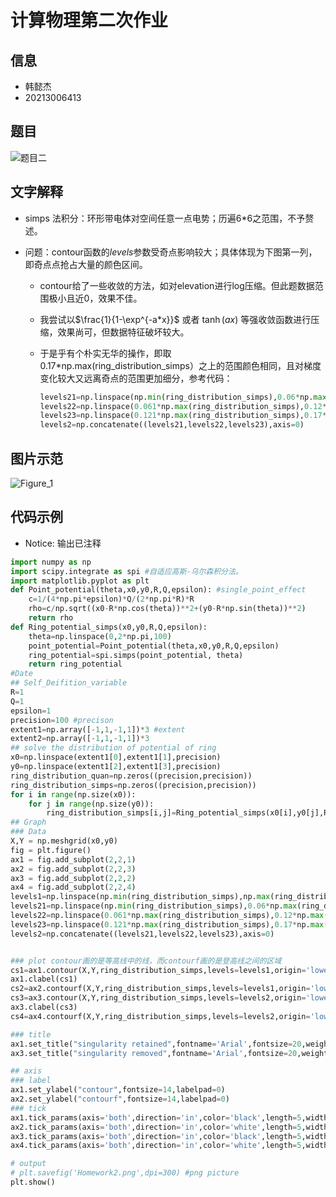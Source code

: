 # 计算物理第二次作业

## 信息

* 韩懿杰
* 20213006413

## 题目

![题目二](D:\App_work\office_file\BaiduSyncdisk\文件快传\Physics\计算物理\课后作业\Homework2\题目与解答\题目二.png)

## 文字解释

* simps 法积分：环形带电体对空间任意一点电势；历遍6*6之范围，不予赘述。

* 问题：contour函数的*levels*参数受奇点影响较大；具体体现为下图第一列，即奇点点抢占大量的颜色区间。

  * contour给了一些收敛的方法，如对elevation进行log压缩。但此题数据范围极小且近0，效果不佳。

  * 我尝试以$\frac{1}{1-\exp^{-a*x}}$ 或者 $\tanh(ax)$ 等强收敛函数进行压缩，效果尚可，但数据特征破坏较大。

  * 于是乎有个朴实无华的操作，即取 0.17*np.max(ring_distribution_simps）之上的范围颜色相同，且对梯度变化较大又远离奇点的范围更加细分，参考代码：

    ```python
    levels21=np.linspace(np.min(ring_distribution_simps),0.06*np.max(ring_distribution_simps),5)
    levels22=np.linspace(0.061*np.max(ring_distribution_simps),0.12*np.max(ring_distribution_simps),10)
    levels23=np.linspace(0.121*np.max(ring_distribution_simps),0.17*np.max(ring_distribution_simps),3)
    levels2=np.concatenate((levels21,levels22,levels23),axis=0) 
    ```

## 图片示范

![Figure_1](D:\App_work\office_file\BaiduSyncdisk\文件快传\Physics\计算物理\课后作业\Homework2\Output\Figure_1.png)

## 代码示例

* Notice: 输出已注释

```python
import numpy as np
import scipy.integrate as spi #自适应高斯-乌尔森积分法。
import matplotlib.pyplot as plt
def Point_potential(theta,x0,y0,R,Q,epsilon): #single_point_effect
    c=1/(4*np.pi*epsilon)*Q/(2*np.pi*R)*R
    rho=c/np.sqrt((x0-R*np.cos(theta))**2+(y0-R*np.sin(theta))**2)
    return rho
def Ring_potential_simps(x0,y0,R,Q,epsilon):
    theta=np.linspace(0,2*np.pi,100)
    point_potential=Point_potential(theta,x0,y0,R,Q,epsilon)
    ring_potential=spi.simps(point_potential, theta)
    return ring_potential
#Date
## Self_Deifition_variable
R=1
Q=1
epsilon=1
precision=100 #precison
extent1=np.array([-1,1,-1,1])*3 #extent
extent2=np.array([-1,1,-1,1])*3
## solve the distribution of potential of ring
x0=np.linspace(extent1[0],extent1[1],precision)
y0=np.linspace(extent1[2],extent1[3],precision)
ring_distribution_quan=np.zeros((precision,precision))
ring_distribution_simps=np.zeros((precision,precision))
for i in range(np.size(x0)):
    for j in range(np.size(y0)):
        ring_distribution_simps[i,j]=Ring_potential_simps(x0[i],y0[j],R,Q,epsilon)
## Graph
### Data 
X,Y = np.meshgrid(x0,y0)
fig = plt.figure()
ax1 = fig.add_subplot(2,2,1) 
ax2 = fig.add_subplot(2,2,3) 
ax3 = fig.add_subplot(2,2,2) 
ax4 = fig.add_subplot(2,2,4) 
levels1=np.linspace(np.min(ring_distribution_simps),np.max(ring_distribution_simps),15)
levels21=np.linspace(np.min(ring_distribution_simps),0.06*np.max(ring_distribution_simps),5)
levels22=np.linspace(0.061*np.max(ring_distribution_simps),0.12*np.max(ring_distribution_simps),10)
levels23=np.linspace(0.121*np.max(ring_distribution_simps),0.17*np.max(ring_distribution_simps),3)
levels2=np.concatenate((levels21,levels22,levels23),axis=0) 


### plot contour画的是等高线中的线，而contourf画的是登高线之间的区域
cs1=ax1.contour(X,Y,ring_distribution_simps,levels=levels1,origin='lower',linewidths=2,extent=extent1)
ax1.clabel(cs1)
cs2=ax2.contourf(X,Y,ring_distribution_simps,levels=levels1,origin='lower',extent=extent1,cmap='magma')
cs3=ax3.contour(X,Y,ring_distribution_simps,levels=levels2,origin='lower',linewidths=2,extent=extent2)
ax3.clabel(cs3)
cs4=ax4.contourf(X,Y,ring_distribution_simps,levels=levels2,origin='lower',extent=extent2,cmap='magma')

### title
ax1.set_title("singularity retained",fontname='Arial',fontsize=20,weight='bold',x=0.5,y=1)
ax3.set_title("singularity removed",fontname='Arial',fontsize=20,weight='bold',x=0.5,y=1)

## axis
### label
ax1.set_ylabel("contour",fontsize=14,labelpad=0)
ax2.set_ylabel("contourf",fontsize=14,labelpad=0)
### tick
ax1.tick_params(axis='both',direction='in',color='black',length=5,width=1) #axis='x'or'y'or'both
ax2.tick_params(axis='both',direction='in',color='white',length=5,width=1) 
ax3.tick_params(axis='both',direction='in',color='black',length=5,width=1) 
ax4.tick_params(axis='both',direction='in',color='white',length=5,width=1) 

# output
# plt.savefig('Homework2.png',dpi=300) #png picture
plt.show()
```

